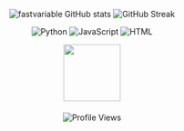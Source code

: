 <p align="center">
  <img src="https://github-readme-stats.vercel.app/api?username=fastvariable&show_icons=true&theme=radical" alt="fastvariable GitHub stats" />
  <img src="https://github-readme-streak-stats.herokuapp.com/?user=fastvariable&theme=radical" alt="GitHub Streak" />
</p>

<p align="center">
  <img src="https://img.shields.io/badge/Python-14354C?style=for-the-badge&logo=python&logoColor=white" alt="Python" />
  <img src="https://img.shields.io/badge/JavaScript-323330?style=for-the-badge&logo=javascript&logoColor=F7DF1E" alt="JavaScript" />
  <img src="https://img.shields.io/badge/HTML-239120?style=for-the-badge&logo=html5&logoColor=white" alt="HTML" />
</p>

<div align="center">
  <a href="https://open.spotify.com/track/5wttBUDyaHAR5q9fYnN3YF">
    <img src="https://upload.wikimedia.org/wikipedia/commons/2/26/Spotify_logo_with_text.svg" width="100">
  </a>
</div>

####

<p align="center">
  <img src="https://visitcount.itsvg.in/api?id=fastvariable&icon=3&color=4" alt="Profile Views" />
</p>
